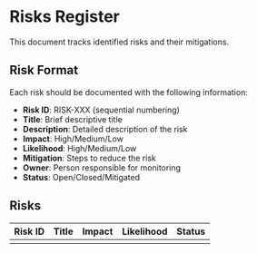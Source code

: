 # Risks Register

This document tracks identified risks and their mitigations.

## Risk Format

Each risk should be documented with the following information:

- **Risk ID**: RISK-XXX (sequential numbering)
- **Title**: Brief descriptive title
- **Description**: Detailed description of the risk
- **Impact**: High/Medium/Low
- **Likelihood**: High/Medium/Low
- **Mitigation**: Steps to reduce the risk
- **Owner**: Person responsible for monitoring
- **Status**: Open/Closed/Mitigated

## Risks

| Risk ID | Title | Impact | Likelihood | Status |
|---------|-------|--------|------------|--------|
|         |       |        |            |        |